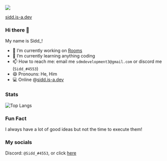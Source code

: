 ![](https://komarev.com/ghpvc/?username=uh-sid&color=orange)

[sidd.is-a.dev](https://sidd.is-a.dev)

### Hi there 👋

My name is Sidd_!


- 🔭 I’m currently working on [Rooms](https://rooms.glitch.me)
- 🌱 I’m currently learning anything coding
- 📫 How to reach me: email me `sdmdevelopment3@gmail.com` or discord me (`Sidd_#4553`)
- 😄 Pronouns: He, Him
- 💻 Online @[sidd.is-a.dev](https://sidd.is-a.dev)


### Stats

![Top Langs](https://github-readme-stats.vercel.app/api/top-langs/?username=uh-sid&theme=radical)


### Fun Fact

I always have a lot of good ideas but not the time to execute them!

### My socials

Discord: `@Sidd_#4553`, or click [here](discord.com/users/755917085879697489)
